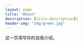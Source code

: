 ```yaml
---
layout: page
title: "About"
description: {{site.description}}
header-img: "img/green.jpg"
---
```


这一页填写你的自我介绍。





